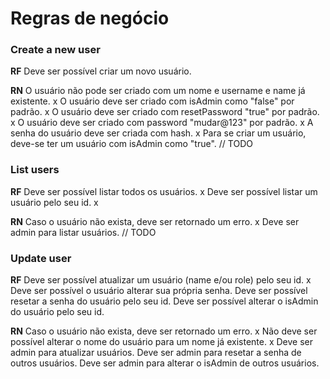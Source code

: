 # Regras de negócio

### Create a new user

**RF**
Deve ser possível criar um novo usuário.

**RN**
O usuário não pode ser criado com um nome e username e name já existente. x
O usuário deve ser criado com isAdmin como "false" por padrão. x
O usuário deve ser criado com resetPassword "true" por padrão. x
O usuário deve ser criado com password "mudar@123" por padrão. x
A senha do usuário deve ser criada com hash. x
Para se criar um usuário, deve-se ter um usuário com isAdmin como "true". // TODO

### List users

**RF**
Deve ser possível listar todos os usuários. x
Deve ser possível listar um usuário pelo seu id. x

**RN**
Caso o usuário não exista, deve ser retornado um erro. x
Deve ser admin para listar usuários. // TODO

### Update user

**RF**
Deve ser possível atualizar um usuário (name e/ou role) pelo seu id. x
Deve ser possível o usuário alterar sua própria senha.
Deve ser possível resetar a senha do usuário pelo seu id.
Deve ser possível alterar o isAdmin do usuário pelo seu id.

**RN**
Caso o usuário não exista, deve ser retornado um erro. x
Não deve ser possível alterar o nome do usuário para um nome já existente. x
Deve ser admin para atualizar usuários.
Deve ser admin para resetar a senha de outros usuários.
Deve ser admin para alterar o isAdmin de outros usuários.
